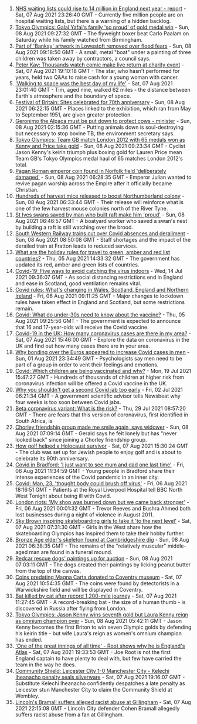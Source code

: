 1. [NHS waiting lists could rise to 14 million in England next year - report](https://www.bbc.co.uk/news/health-58132538) - Sat, 07 Aug 2021 23:26:40 GMT - Currently five million people are on hospital waiting lists, but there is a warning of a hidden backlog.
2. [Tokyo Olympics: Galal Yafai's family 'so proud' of gold medal win](https://www.bbc.co.uk/news/uk-england-birmingham-58136583) - Sun, 08 Aug 2021 09:27:32 GMT - The flyweight boxer beat Carlo Paalam on Saturday while his family watched from Birmingham.
3. [Part of 'Banksy' artwork in Lowestoft removed over flood fears](https://www.bbc.co.uk/news/uk-england-suffolk-58136413) - Sun, 08 Aug 2021 09:18:50 GMT - A small, metal "boat" under a painting of three children was taken away by contractors, a council says.
4. [Peter Kay: Thousands watch comic make live return at charity event](https://www.bbc.co.uk/news/entertainment-arts-58129447) - Sat, 07 Aug 2021 19:10:18 GMT - The star, who hasn't performed for years, held two Q&As to raise cash for a young woman with cancer.
5. ['Walking to space was the best day of my life'](https://www.bbc.co.uk/news/uk-england-nottinghamshire-58071075) - Sat, 07 Aug 2021 23:01:40 GMT - Tim, aged nine, walked 62 miles - the distance between Earth's atmosphere and the boundary of space.
6. [Festival of Britain: Sites celebrated for 70th anniversary](https://www.bbc.co.uk/news/uk-england-london-58076088) - Sun, 08 Aug 2021 06:22:15 GMT - Places linked to the exhibition, which ran from May to September 1951, are given greater protection.
7. [Geronimo the Alpaca must be put down to protect cows - minister](https://www.bbc.co.uk/news/uk-england-gloucestershire-58133468) - Sun, 08 Aug 2021 02:15:36 GMT - Putting animals down is soul-destroying but necessary to stop bovine TB, the environment secretary says.
8. [Tokyo Olympics: Team GB match London 2012 with 65 medals won as Kenny and Price take gold](https://www.bbc.co.uk/sport/olympics/58125822) - Sun, 08 Aug 2021 09:23:34 GMT - Cyclist Jason Kenny's keirin triumph plus boxing gold for Lauren Price mean Team GB's Tokyo Olympics medal haul of 65 matches London 2012's total.
9. [Pagan Roman emperor coin found in Norfolk field 'deliberately damaged'](https://www.bbc.co.uk/news/uk-england-norfolk-58001605) - Sun, 08 Aug 2021 06:28:35 GMT - Emperor Julian wanted to revive pagan worship across the Empire after it officially became Christian.
10. [Hundreds of harvest mice released to boost Northumberland colony](https://www.bbc.co.uk/news/uk-england-tyne-58099926) - Sun, 08 Aug 2021 06:33:44 GMT - Their release will reinforce what is one of the few harvest mouse colonies north of the River Tyne.
11. [St Ives swans saved by man who built raft make him 'proud'](https://www.bbc.co.uk/news/uk-england-cambridgeshire-58101813) - Sun, 08 Aug 2021 06:46:57 GMT - A boatyard worker who saved a swan's nest by building a raft is still watching over the brood.
12. [South Western Railway trains cut over Covid absences and derailment](https://www.bbc.co.uk/news/uk-england-hampshire-58136290) - Sun, 08 Aug 2021 08:50:08 GMT - Staff shortages and the impact of the derailed train at Fratton leads to reduced services.
13. [What are the holiday rules for travel to green, amber and red list countries?](https://www.bbc.co.uk/news/explainers-52544307) - Thu, 05 Aug 2021 14:33:32 GMT - The government has updated its red, amber and green lists of countries.
14. [Covid-19: Five ways to avoid catching the virus indoors](https://www.bbc.co.uk/news/explainers-53917432) - Wed, 14 Jul 2021 09:36:07 GMT - As social distancing restrictions end in England and ease in Scotland, good ventilation remains vital.
15. [Covid rules: What's changing in Wales, Scotland, England and Northern Ireland](https://www.bbc.co.uk/news/explainers-52530518) - Fri, 06 Aug 2021 09:11:25 GMT - Major changes to lockdown rules have taken effect in England and Scotland, but some restrictions remain.
16. [Covid: What do under-30s need to know about the vaccine?](https://www.bbc.co.uk/news/health-57273875) - Thu, 05 Aug 2021 09:25:56 GMT - The government is expected to announce that 16 and 17-year-olds will receive the Covid vaccine.
17. [Covid-19 in the UK: How many coronavirus cases are there in my area?](https://www.bbc.co.uk/news/uk-51768274) - Sat, 07 Aug 2021 15:46:00 GMT - Explore the data on coronavirus in the UK and find out how many cases there are in your area.
18. [Why bonding over the Euros appeared to increase Covid cases in men](https://www.bbc.co.uk/news/health-58015593) - Sun, 01 Aug 2021 23:34:49 GMT - Psychologists say men need to be part of a group in order to vent their feelings and emotions.
19. [Covid: Which children are being vaccinated and why?](https://www.bbc.co.uk/news/health-57888429) - Mon, 19 Jul 2021 15:47:27 GMT - Hundreds of thousands of children at higher risk from coronavirus infection will be offered a Covid vaccine in the UK.
20. [Why you shouldn't get a second Covid jab too early](https://www.bbc.co.uk/news/newsbeat-57682233) - Fri, 02 Jul 2021 06:21:34 GMT - A government scientific advisor tells Newsbeat why four weeks is too soon between Covid jabs.
21. [Beta coronavirus variant: What is the risk?](https://www.bbc.co.uk/news/health-55534727) - Thu, 29 Jul 2021 08:57:20 GMT - There are fears that this version of coronavirus, first identified in South Africa, is
22. [Chorley friendship group made me smile again, says widower](https://www.bbc.co.uk/news/uk-england-lancashire-58106487) - Sun, 08 Aug 2021 07:09:14 GMT - Gerald says he felt lonely but has "never looked back" since joining a Chorley friendship group.
23. [How golf helped a Holocaust survivor](https://www.bbc.co.uk/news/uk-england-manchester-58129539) - Sat, 07 Aug 2021 15:30:24 GMT - The club was set up for Jewish people to enjoy golf and is about to celebrate its 90th anniversary.
24. [Covid in Bradford: 'I just want to see mum and dad one last time'](https://www.bbc.co.uk/news/uk-england-leeds-58115377) - Fri, 06 Aug 2021 11:34:59 GMT - Young people in Bradford share their intense experiences of the Covid pandemic in an inner city.
25. [Covid: Man, 23, 'thought body could brush off virus'](https://www.bbc.co.uk/news/uk-england-merseyside-58121193) - Fri, 06 Aug 2021 18:16:51 GMT - Patients at the Royal Liverpool Hospital tell BBC North West Tonight about being ill with Covid.
26. [London riots: 'My shop was burned down but we came back stronger'](https://www.bbc.co.uk/news/uk-england-london-58031162) - Fri, 06 Aug 2021 00:01:32 GMT - Trevor Reeves and Bushra Ahmed both lost businesses during a night of violence in August 2011.
27. [Sky Brown inspiring skateboarding girls to take it 'to the next level'](https://www.bbc.co.uk/news/uk-england-bristol-58101520) - Sat, 07 Aug 2021 07:31:30 GMT - Girls in the West share how the skateboarding Olympics has inspired them to take their hobby further.
28. [Bronze Age elder's skeleton found at Cambridgeshire dig](https://www.bbc.co.uk/news/uk-england-cambridgeshire-58106514) - Sun, 08 Aug 2021 06:38:35 GMT - The remains of the "relatively muscular" middle-aged man are found in a funeral mound.
29. [Redcar rescue dogs' paintings up for auction](https://www.bbc.co.uk/news/uk-england-tees-58099934) - Sun, 08 Aug 2021 07:03:11 GMT - The dogs created their paintings by licking peanut butter from the top of the canvas.
30. [Coins predating Magna Carta donated to Coventry museum](https://www.bbc.co.uk/news/uk-england-coventry-warwickshire-58128228) - Sat, 07 Aug 2021 10:54:35 GMT - The coins were found by detectorists in a Warwickshire field and will be displayed in Coventry.
31. [Bat killed by cat after record 1,200-mile journey](https://www.bbc.co.uk/news/uk-58128773) - Sat, 07 Aug 2021 11:27:45 GMT - A record-breaking bat - the size of a human thumb - is discovered in Russia after flying from London.
32. [Tokyo Olympics: Jason Kenny wins seventh gold but Laura Kenny reign as omnium champion over](https://www.bbc.co.uk/sport/olympics/58133154) - Sun, 08 Aug 2021 05:42:11 GMT - Jason Kenny becomes the first Briton to win seven Olympic golds by defending his keirin title - but wife Laura's reign as women's omnium champion has ended.
33. ['One of the great innings of all time' - Root shows why he is England's Atlas](https://www.bbc.co.uk/sport/cricket/58131890) - Sat, 07 Aug 2021 19:33:53 GMT - Joe Root is not the first England captain to have plenty to deal with, but few have carried the team in the way he does.
34. [Community Shield: Leicester City 1-0 Manchester City - Kelechi Iheanacho penalty seals silverware](https://www.bbc.co.uk/sport/football/58036460) - Sat, 07 Aug 2021 19:16:07 GMT - Substitute Kelechi Iheanacho confidently despatches a late penalty as Leicester stun Manchester City to claim the Community Shield at Wembley.
35. [Lincoln's Bramall suffers alleged racist abuse at Gillingham](https://www.bbc.co.uk/sport/football/58036011) - Sat, 07 Aug 2021 22:15:08 GMT - Lincoln City defender Cohen Bramall allegedly suffers racist abuse from a fan at Gillingham.
